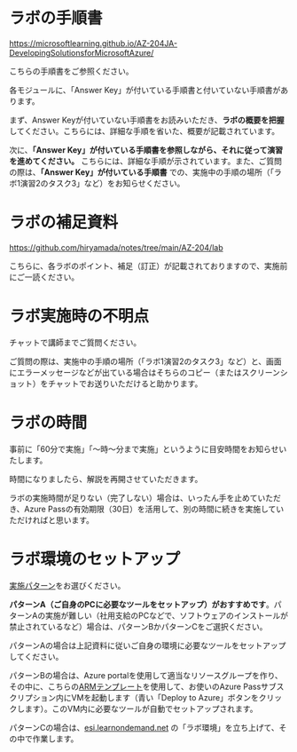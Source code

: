 # ラボの手順書

https://microsoftlearning.github.io/AZ-204JA-DevelopingSolutionsforMicrosoftAzure/

こちらの手順書をご参照ください。

各モジュールに、「Answer Key」が付いている手順書と付いていない手順書があります。

まず、Answer Keyが付いていない手順書をお読みいただき、**ラボの概要を把握**してください。こちらには、詳細な手順を省いた、概要が記載されています。

次に、**「Answer Key」が付いている手順書を参照しながら、それに従って演習を進めてください。** こちらには、詳細な手順が示されています。また、ご質問の際は、**「Answer Key」が付いている手順書** での、実施中の手順の場所（「ラボ1演習2のタスク3」など）をお知らせください。

# ラボの補足資料

https://github.com/hiryamada/notes/tree/main/AZ-204/lab

こちらに、各ラボのポイント、補足（訂正）が記載されておりますので、実施前にご一読ください。

# ラボ実施時の不明点

チャットで講師までご質問ください。

ご質問の際は、実施中の手順の場所（「ラボ1演習2のタスク3」など）と、画面にエラーメッセージなどが出ている場合はそちらのコピー（またはスクリーンショット）をチャットでお送りいただけると助かります。

# ラボの時間

事前に「60分で実施」「～時～分まで実施」というように目安時間をお知らせいたします。

時間になりましたら、解説を再開させていただきます。

ラボの実施時間が足りない（完了しない）場合は、いったん手を止めていただき、Azure Passの有効期限（30日）を活用して、別の時間に続きを実施していただければと思います。

# ラボ環境のセットアップ

[実施パターン](https://github.com/hiryamada/notes/blob/main/AZ-204/pdf/mod00/%E3%83%A9%E3%83%9C%E7%92%B0%E5%A2%83%E3%81%AE%E3%82%BB%E3%83%83%E3%83%88%E3%82%A2%E3%83%83%E3%83%97.pdf)をお選びください。

**パターンA（ご自身のPCに必要なツールをセットアップ）がおすすめです**。パターンAの実施が難しい（社用支給のPCなどで、ソフトウェアのインストールが禁止されているなど）場合は、パターンBかパターンCをご選択ください。

パターンAの場合は上記資料に従いご自身の環境に必要なツールをセットアップしてください。

パターンBの場合は、Azure portalを使用して適当なリソースグループを作り、その中に、こちらの[ARMテンプレート](https://github.com/hiryamada/labvm)を使用して、お使いのAzure Passサブスクリプション内にVMを起動します（青い「Deploy to Azure」ボタンをクリックします）。このVM内に必要なツールが自動でセットアップされます。

パターンCの場合は、[esi.learnondemand.net](https://esi.learnondemand.net/) の「ラボ環境」を立ち上げて、その中で作業します。

